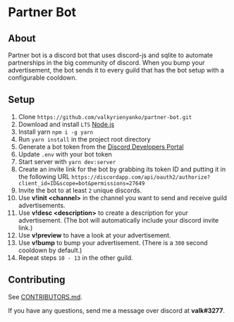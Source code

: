 # Partner Bot

## About
Partner bot is a discord bot that uses discord-js and sqlite to automate partnerships in the big community of discord. When you bump your advertisement, the bot sends it to every guild that has the bot setup with a configurable cooldown.

## Setup
1. Clone `https://github.com/valkyrienyanko/partner-bot.git`
2. Download and install `LTS` [Node.js](https://nodejs.org/en/)
3. Install yarn `npm i -g yarn`
4. Run `yarn install` in the project root directory
5. Generate a bot token from the [Discord Developers Portal](https://discordapp.com/developers/applications/)
6. Update `.env` with your bot token
7. Start server with `yarn dev:server`
8. Create an invite link for the bot by grabbing its token ID and putting it in the following URL `https://discordapp.com/api/oauth2/authorize?client_id=ID&scope=bot&permissions=27649`
9. Invite the bot to at least `2` unique discords. 
10. Use **v!init \<channel\>** in the channel you want to send and receive guild advertisements.
11. Use **v!desc \<description\>** to create a description for your advertisement. (The bot will automatically include your discord invite link.)
12. Use **v!preview** to have a look at your advertisement.
13. Use **v!bump** to bump your advertisement. (There is a `300` second cooldown by default.)
14. Repeat steps `10 - 13` in the other guild.

## Contributing
See [CONTRIBUTORS.md](https://github.com/valkyrienyanko/partner-bot/blob/master/CONTRIBUTORS.md).

If you have any questions, send me a message over discord at **valk#3277**.
